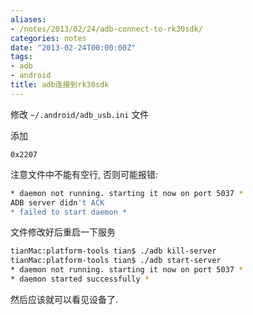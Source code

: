 ```yaml
---
aliases:
- /notes/2013/02/24/adb-connect-to-rk30sdk/
categories: notes
date: "2013-02-24T00:00:00Z"
tags:
- adb
- android
title: adb连接到rk30sdk
---
```

修改 `~/.android/adb_usb.ini` 文件

添加

`0x2207`

注意文件中不能有空行, 否则可能报错:

```bash
* daemon not running. starting it now on port 5037 *
ADB server didn't ACK
* failed to start daemon *
```

文件修改好后重启一下服务

```bash
tianMac:platform-tools tian$ ./adb kill-server
tianMac:platform-tools tian$ ./adb start-server
* daemon not running. starting it now on port 5037 *
* daemon started successfully *
```

然后应该就可以看见设备了.
